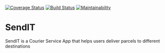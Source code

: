 [![Coverage Status](https://coveralls.io/repos/github/biolabalo/SendIT/badge.svg?branch=develop)](https://coveralls.io/github/biolabalo/SendIT?branch=develop)
[![Build Status](https://travis-ci.org/biolabalo/SendIT.svg?branch=develop)](https://travis-ci.org/biolabalo/SendIT)
[![Maintainability](https://api.codeclimate.com/v1/badges/b1448592b95dc873c5bf/maintainability)](https://codeclimate.com/github/biolabalo/SendIT/maintainability)
# SendIT
SendIT is a Courier Service App that helps users deliver parcels to different destinations
